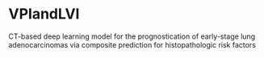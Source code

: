 # VPIandLVI
CT-based deep learning model for the prognostication of early-stage lung adenocarcinomas via composite prediction for histopathologic risk factors


